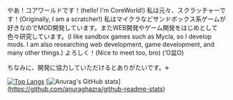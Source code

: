 やあ！コアワールドです！(hello! I'm CoreWorld!)
私は元々、スクラッチャーです！(Originally, I am a scratcher!)
私はマイクラなどサンドボックス系ゲームが好きなのでMOD開発しています。またWEB開発やゲーム開発をはじめとして色々研究しています。(I like sandbox games such as Mycla, so I develop mods. I am also researching web development, game development, and many other things.)
よろしく！(Nice to meet too, bro)
(‘O盆O)

ちなみに、開発に協力していただけるとありがたいです。⭐︎

[![Top Langs](https://github-readme-stats.vercel.app/api/top-langs/?username=Coreworldyoutube
)](https://github.com/anuraghazra/github-readme-stats)
[![Anurag's GitHub stats](https://github-readme-stats.vercel.app/api?username=Coreworldyoutube)]
(https://github.com/anuraghazra/github-readme-stats)



